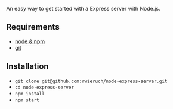 An easy way to get started with a Express server with Node.js.

## Requirements

- [node & npm](https://nodejs.org/en/)
- [git](https://www.robinwieruch.de/git-essential-commands/)

## Installation

- `git clone git@github.com:rwieruch/node-express-server.git`
- `cd node-express-server`
- `npm install`
- `npm start`
